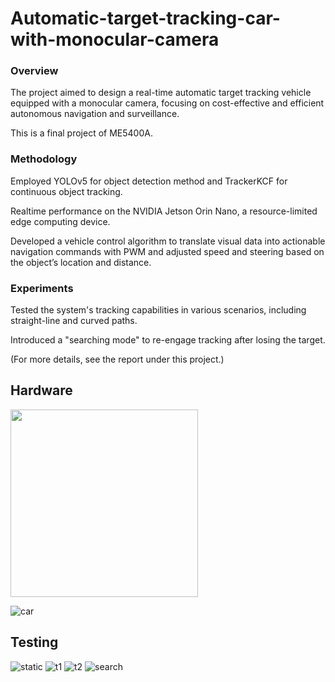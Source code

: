 # Automatic-target-tracking-car-with-monocular-camera

### Overview
The project aimed to design a real-time automatic target tracking vehicle equipped with a monocular camera, focusing on cost-effective and efficient autonomous navigation and surveillance.

This is a final project of ME5400A.

### Methodology
Employed YOLOv5 for object detection method and TrackerKCF for continuous object tracking.

Realtime performance on the NVIDIA Jetson Orin Nano, a resource-limited edge computing device.

Developed a vehicle control algorithm to translate visual data into actionable navigation commands with PWM and adjusted speed and steering based on the object’s location and distance.

### Experiments
Tested the system's tracking capabilities in various scenarios, including straight-line and curved paths.

Introduced a "searching mode" to re-engage tracking after losing the target.

(For more details, see the report under this project.)

## Hardware
<img src="car" width="300">

![car](https://github.com/user-attachments/assets/5dd08c70-167f-402f-9a50-68895051c3d4)


## Testing
![static](https://github.com/user-attachments/assets/9f29a970-38c5-4c96-bf0c-3855edac18e8)
![t1](https://github.com/user-attachments/assets/5acb21f2-b79b-4ba4-8ff8-4d0de0e74729)
![t2](https://github.com/user-attachments/assets/29d69c87-1430-420f-a196-29686d2a69e6)
![search](https://github.com/user-attachments/assets/da403e56-aabc-48fb-b94c-22533443555a)
